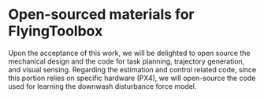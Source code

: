 # Open-sourced materials for FlyingToolbox
Upon the acceptance of this work, we will be delighted to open source the mechanical design and the code for task planning, trajectory generation, and visual sensing. Regarding the estimation and control related code, since this portion relies on specific hardware (PX4), we will open-source the code used for learning the downwash disturbance force model. 
